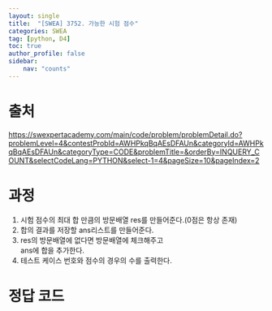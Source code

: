 ```yaml
---
layout: single
title:  "[SWEA] 3752. 가능한 시험 점수"
categories: SWEA
tag: [python, D4]
toc: true
author_profile: false
sidebar:
    nav: "counts"
---
```


# 출처
<https://swexpertacademy.com/main/code/problem/problemDetail.do?problemLevel=4&contestProbId=AWHPkqBqAEsDFAUn&categoryId=AWHPkqBqAEsDFAUn&categoryType=CODE&problemTitle=&orderBy=INQUERY_COUNT&selectCodeLang=PYTHON&select-1=4&pageSize=10&pageIndex=2>




  
  
# 과정

1. 시험 점수의 최대 합 만큼의 방문배열 res를 만들어준다.(0점은 항상 존재)
2. 합의 결과를 저장할 ans리스트를 만들어준다.
3. res의 방문배열에 없다면 방문배열에 체크해주고  
ans에 합을 추가한다. 
4. 테스트 케이스 번호와 점수의 경우의 수를 출력한다.



# 정답 코드
<script src="https://gist.github.com/kghees/0f6963f4654a8c2f2a0562520ec463d2.js"></script>
  



